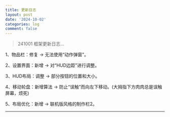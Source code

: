 ```yaml
---
title: 更新日志
layout: post
date: '2024-10-02'
categories: log
comment: false
---
```


> 241001 框架更新日志...


1、物品栏：修复 -> 无法使用“动作弹窗”。

2、设置界面：新增 -> 对“HUD边距”进行调整。

3、HUD布局：调整 -> 部分按钮的位置和大小。

4、移动轮盘：新增算法 -> 防止“误触”而向左下移动。(大拇指下方肉肉总是误触屏幕，烦死)

5、布局优化：新增 -> 联机版风格的制作栏2。

-----
